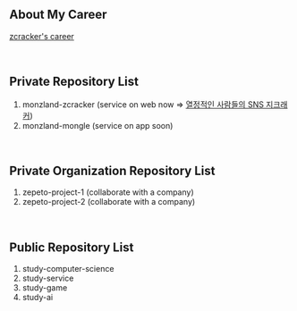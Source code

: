 ## About My Career
<a href="https://zcracker.com/client/career/zcracker" target="_blank">zcracker's career</a>

<br>

## Private Repository List
1. monzland-zcracker (service on web now => <a href="https://zcracker.com" target="_blank">열정적인 사람들의 SNS 지크래커</a>)
2. monzland-mongle (service on app soon)

<br>

## Private Organization Repository List
1. zepeto-project-1 (collaborate with a company)
2. zepeto-project-2 (collaborate with a company)

<br>

## Public Repository List
1. study-computer-science
2. study-service
3. study-game
4. study-ai
